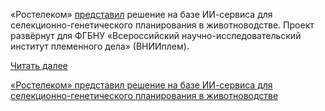 <!--2025-07-03 11:41:01-->
<div class="yb">
  <div class="rss habr"><p>«Ростелеком» <a href="https://www.company.rt.ru/press/news/d473806/" rel="noopener noreferrer nofollow">представил</a> решение на базе ИИ-сервиса для селекционно-генетического планирования в животноводстве. Проект развёрнут для ФГБНУ «Всероссийский научно-исследовательский институт племенного дела» (ВНИИплем). </p> <a href="https://habr.com/ru/articles/924632/#habracut">Читать далее</a> <p class="titl"><a href="https://habr.com/ru/news/924632/?utm_source=habrahabr&utm_medium=rss&utm_campaign=924632">«Ростелеком» представил решение на базе ИИ-сервиса для селекционно-генетического планирования в животноводстве</a></p></div>
</div>
